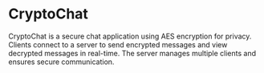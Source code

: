 # CryptoChat
CryptoChat is a secure chat application using AES encryption for privacy. Clients connect to a server to send encrypted messages and view decrypted messages in real-time. The server manages multiple clients and ensures secure communication.
